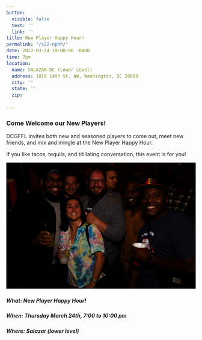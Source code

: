 ```yaml
---
button:
  visible: false
  text: ''
  link: ''
title: New Player Happy Hour!
permalink: "/s22-nphh/"
date: 2022-03-24 19:00:00 -0400
time: 7pm
location:
  name: SALAZAR DC (Lower Level)
  address: 1819 14th St. NW, Washington, DC 20009
  city: ''
  state: ''
  zip: 

---
```

### **Come Welcome our New Players!**

DCGFFL invites both new and seasoned players to come out, meet new friends, and mix and mingle at the New Player Happy Hour.

If you like tacos, tequila, and titillating conversation, this event is for you!

![](/img/s21_season_end-2.jpeg)

##### What: New Player Happy Hour!

##### When: Thursday March 24th, 7:00 to 10:00 pm

##### Where: Salazar (lower level)